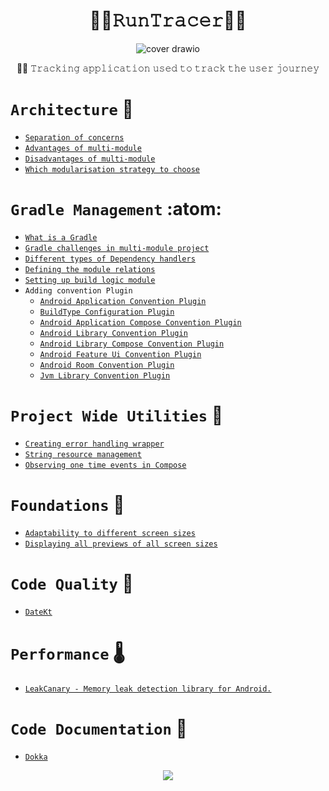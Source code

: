 <h1 align="center">🏃‍♂️𝚁𝚞𝚗𝚃𝚛𝚊𝚌𝚎𝚛🏃‍♀️</h1>

<div align="center">

![cover drawio](https://github.com/devrath/RunTracer/assets/1456191/a75f15d9-845e-49b9-b87e-39d98697ffd3)

</div>

<div align="center">

🏃‍♂️ 𝚃𝚛𝚊𝚌𝚔𝚒𝚗𝚐 𝚊𝚙𝚙𝚕𝚒𝚌𝚊𝚝𝚒𝚘𝚗 𝚞𝚜𝚎𝚍 𝚝𝚘 𝚝𝚛𝚊𝚌𝚔 𝚝𝚑𝚎 𝚞𝚜𝚎𝚛 𝚓𝚘𝚞𝚛𝚗𝚎𝚢

</div>



# `Architecture` 🧭
* [`Separation of concerns`](https://github.com/devrath/RunTracer/wiki/Architecture:-Separation-of-concerns)
* [`Advantages of multi-module`](https://github.com/devrath/RunTracer/wiki/Architecture:-Advantages-of-multi%E2%80%90module)
* [`Disadvantages of multi-module`](https://github.com/devrath/RunTracer/wiki/Architecture:-Disadvantages-of-multi%E2%80%90module)
* [`Which modularisation strategy to choose`](https://github.com/devrath/RunTracer/wiki/Architecture:-Which-modularisation-strategy-to-choose)

# `Gradle Management` :atom:
* [`What is a Gradle`](https://github.com/devrath/RunTracer/wiki/Gradle-Management:-What-is-a-Gradle)
* [`Gradle challenges in multi-module project`](https://github.com/devrath/RunTracer/wiki/Gradle-Management:-Gradle-challenges-in-multi-module-project)
* [`Different types of Dependency handlers`](https://github.com/devrath/RunTracer/wiki/Gradle-Management:-Different-types-of-Dependency-handlers)
* [`Defining the module relations`](https://github.com/devrath/RunTracer/wiki/Gradle-Management:-Defining-the-module-relations)
* [`Setting up build logic module`](https://github.com/devrath/RunTracer/wiki/Gradle-Management:-Setting-up-build-logic-module)
* `Adding convention Plugin`
  * [`Android Application Convention Plugin`](https://github.com/devrath/RunTracer/wiki/Gradle-Management:-Android-Application-Convention-Plugin)
  * [`BuildType Configuration Plugin`](https://github.com/devrath/RunTracer/wiki/Gradle-Management:-BuildType-Configuration-Plugin)
  * [`Android Application Compose Convention Plugin`](https://github.com/devrath/RunTracer/wiki/Gradle-Management:-Android-Application-Compose-Convention-Plugin)
  * [`Android Library Convention Plugin`](https://github.com/devrath/RunTracer/wiki/Gradle-Management:-Android-Library-Convention-Plugin)
  * [`Android Library Compose Convention Plugin`](https://github.com/devrath/RunTracer/wiki/Gradle-Management:-Android-Library-Compose-Convention-Plugin)
  * [`Android Feature Ui Convention Plugin`](https://github.com/devrath/RunTracer/wiki/Gradle-Management:-Android-Feature-Ui-Convention-Plugin)
  * [`Android Room Convention Plugin`](https://github.com/devrath/RunTracer/wiki/Gradle-Management:-Android-Room-Convention-Plugin)
  * [`Jvm Library Convention Plugin`](https://github.com/devrath/RunTracer/wiki/Gradle-Management:-Jvm-Library-Convention-Plugin)
    
# `Project Wide Utilities` 🧰
* [`Creating error handling wrapper`](https://github.com/devrath/RunTracer/wiki/Project-Wide-Utilities:-Creating-error-handling-wrapper)
* [`String resource management`](https://github.com/devrath/RunTracer/wiki/Project-Wide-Utilities:-String-resource-management)
* [`Observing one time events in Compose`](https://github.com/devrath/RunTracer/wiki/Project-Wide-Utilities:-Observing-one-time-events-in-Compose)
  
# `Foundations` 🧱
* [`Adaptability to different screen sizes`](https://github.com/devrath/ComposeAlchemy/wiki/WindowSize-Class-%E2%80%90-Adaptability-to-different-screen-sizes)
* [`Displaying all previews of all screen sizes`](https://github.com/devrath/ComposeAlchemy/wiki/Compose-building-blocks:-Displaying-all-previews-of-all-screen-sizes)

# `Code Quality` 🧪
* [`DateKt`](https://github.com/devrath/RunTracer/wiki/Code-Quality:-Static-Code-Analysis-With-DeteKt)

# `Performance` 🌡️
* [`LeakCanary - Memory leak detection library for Android.`](https://github.com/devrath/RunTracer/wiki/Performance:-LeakCanary)

# `Code Documentation` 📰
* [`Dokka`](https://github.com/devrath/RunTracer/blob/main/Code/docs/generated_docs.md)


<p align="center">
<a><img src="https://forthebadge.com/images/badges/built-for-android.svg"></a>
</p>
